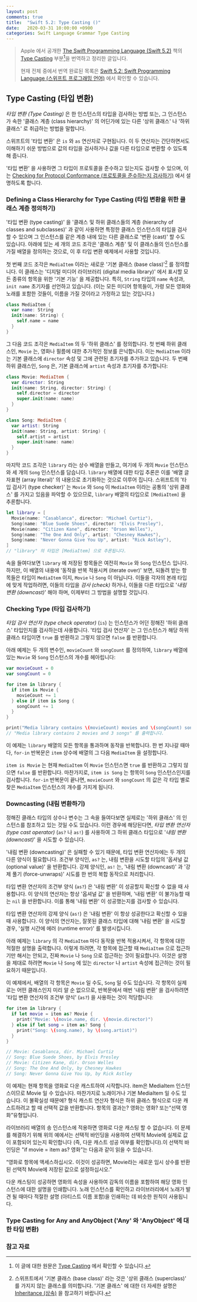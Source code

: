 ```yaml
---
layout: post
comments: true
title:  "Swift 5.2: Type Casting ()"
date:   2020-03-31 10:00:00 +0900
categories: Swift Language Grammar Type Casting
---
```


> Apple 에서 공개한 [The Swift Programming Language (Swift 5.2)](https://docs.swift.org/swift-book/) 책의 [Type Casting](https://docs.swift.org/swift-book/LanguageGuide/TypeCasting.html) 부분[^Type-Casting]을 번역하고 정리한 글입니다.
>
> 현재 전체 중에서 번역 완료된 목록은 [Swift 5.2: Swift Programming Language (스위프트 프로그래밍 언어)](http://xho95.github.io/swift/programming/language/grammar/2017/02/27/The-Swift-Programming-Language.html) 에서 확인할 수 있습니다.

## Type Casting (타입 변환)

_타입 변환 (Type Casting)_ 은 한 인스턴스의 타입을 검사하는 방법 또는, 그 인스턴스가 속한 '클래스 계층 (class hierarchy)' 의 어딘가에 있는 다른 '상위 클래스' 나 '하위 클래스' 로 취급하는 방법을 말합니다.

스위프트의 '타입 변환' 은 `is` 와 `as` 연산자로 구현됩니다. 이 두 연산자는 간단하면서도 이해하기 쉬운 방법으로 값의 타입을 검사하거나 값을 다른 타입으로 변환할 수 있도록 해 줍니다.

'타입 변환' 을 사용하면 그 타입이 프로토콜을 준수하고 있는지도 검사할 수 있으며, 이는 [Checking for Protocol Conformance (프로토콜을 준수하는지 검사하기)](https://docs.swift.org/swift-book/LanguageGuide/Protocols.html#ID283) 에서 설명하도록 합니다.

### Defining a Class Hierarchy for Type Casting (타입 변환을 위한 클래스 계층 정의하기)

'타입 변환 (type casting)' 을 '클래스 및 하위 클래스들의 계층 (hierarchy of classes and subclasses)' 과 같이 사용하면 특정한 클래스 인스턴스의 타입을 검사할 수 있으며 그 인스턴스를 같은 계층 내에 있는 다른 클래스로 '변환 (cast)' 할 수도 있습니다. 아래에 있는 세 개의 코드 조각은 '클래스 계층' 및 이 클래스들의 인스턴스를 가질 배열을 정의하는 것으로, 이 후 타입 변환 예제에서 사용할 것입니다.

첫 번째 코드 조각은 `MediaItem` 이라는 새로운 '기본 클래스 (base class)'[^base-class] 를 정의합니다. 이 클래스는 '디지털 미디어 라이브러리 (digital media library)' 에서 표시할 모든 종류의 항목을 위한 '기본 기능' 을 제공합니다. 특히, `String` 타입의 `name` 속성과, `init name` 초기자를 선언하고 있습니다. (이는 모든 미디어 항목들이, 가령 모든 영화와 노래를 포함한 것들이, 이름을 가질 것이라고 가정하고 있는 것입니다.)

```swift
class MediaItem {
  var name: String
  init(name: String) {
    self.name = name
  }
}
```

그 다음 코드 조각은 `MediaItem` 의 두 '하위 클래스' 를 정의합니다. 첫 번째 하위 클래스인, `Movie` 는, 영화나 필름에 대한 추가적인 정보를 은닉합니다. 이는 `MediaItem` 이라는 기본 클래스에 `director` 속성 및 그에 관련된 초기자를 추가하고 있습니다. 두 번째 하위 클래스인, `Song` 은, 기본 클래스에 `artist` 속성과 초기자를 추가합니다:

```swift
class Movie: MediaItem {
  var director: String
  init(name: String, director: String) {
    self.director = director
    super.init(name: name)
  }
}

class Song: MediaItem {
  var artist: String
  init(name: String, artist: String) {
    self.artist = artist
    super.init(name: name)
  }
}
```

마지막 코드 조각은 `library` 라는 상수 배열을 만들고, 여기에 두 개의 `Movie` 인스턴스와 세 개의 `Song` 인스턴스를 담습니다. `library` 배열에 대한 타입 추론은 이를 '배열 글자표현 (array literal)' 의 내용으로 초기화하는 것으로 이루어 집니다. 스위프트의 '타입 검사기 (type checker)' 는 `Movie` 와 `Song` 이 `MediaItem` 이라는 공통의 '상위 클래스' 를 가지고 있음을 파악할 수 있으므로, `library` 배열의 타입으로 `[MediaItem]` 을 추론합니다.

```swift
let library = [
  Movie(name: "Casablanca", director: "Michael Curtiz"),
  Song(name: "Blue Suede Shoes", director: "Elvis Presley"),
  Movie(name: "Citizen Kane", director: "Orson Welles"),
  Song(name: "The One And Only", artist: "Chesney Hawkes"),
  Song(name: "Never Gonna Give You Up", artist: "Rick Astley"),  
]
// "library" 의 타입은 [MediaItem] 으로 추론됩니다.
```

속을 들여다보면 `library` 에 저장된 항목들은 여전히 `Movie` 와 `Song` 인스턴스 입니다. 하지만, 이 배열의 내용에 '동작을 반복 적용시켜 (iterate over)' 보면, 되돌려 받는 항목들은 타입이 `MediaItem` 이지, `Movie` 나 `Song` 이 아닙니다. 이들을 각자의 본래 타입에 맞게 작업하려면, 이들의 타입을 _검사 (check)_ 하거나, 이들을 다른 타입으로 '_내림 변환 (downcast)_' 해야 하며, 이제부터 그 방법을 설명할 것입니다.

### Checking Type (타입 검사하기)

_타입 검사 연산자 (type check operator)_ (`is`) 는 인스턴스가 어던 정해진 '하위 클래스' 타입인지를 검사하는데 사용합니다. '타입 검사 연산자' 는 그 인스턴스가 해당 하위 클래스 타입이면 `true` 를 반환하고 그렇지 않으면 `false` 를 반환합니다.

아래 예제는 두 개의 변수인, `movieCount` 와 `songCount` 를 정의하여, `library` 배열에 있는 `Movie` 와 `Song` 인스턴스의 개수를 헤아립니다:

```swift
var movieCount = 0
var songCount = 0

for item in library {
  if item is Movie {
    movieCount += 1
  } else if item is Song {
    songCount += 1
  }
}

print("Media library contains \(movieCount) movies and \(songCount) songs")
// "Media library contains 2 movies and 3 songs" 를 출력합니다.
```

이 예제는 `library` 배열의 모든 항목을 통과하며 동작을 반복합니다. 한 번 지나갈 때마다, `for-in` 반복문은 `item` 상수에 배열의 그 다음 `MediaItem` 을 설정합니다.

`item is Movie` 는 현재 `MediaItem` 이 `Movie` 인스턴스면 `true` 를 반환하고 그렇지 않으면 `false` 를 반환합니다. 마찬가지로, `item is Song` 는 항목이 `Song` 인스턴스인지를 검사합니다. `for-in` 반복문이 끝나면, `movieCount` 와 `songCount` 의 값은 각 타입 별로 찾은 `MediaItem` 인스턴스의 개수를 가지게 됩니다.

### Downcasting (내림 변환하기)

정해진 클래스 타입의 상수나 변수는 그 속을 들여다보면 실제로는 '하위 클래스' 의 인스턴스를 참조하고 있는 것일 수도 있습니다. 이런 경우에 해당된다면, _타입 변환 연산자 (type cast operator)_ (`as?` 나 `as!`) 를 사용하여 그 하위 클래스 타입으로 '_내림 변환 (downcast)_' 을 시도할 수 있습니다.

'내림 변환 (downcasting)' 은 실패할 수 있기 때문에, 타입 변환 연산자에는 두 개의 다른 양식이 필요합니다. 조건부 양식인, `as?` 는, 내림 변환을 시도할 타입의 '옵셔널 값 (optional value)' 을 반환합니다. 강제 양식인, `as!` 는, '내림 변환 (downcast)' 과 '강제 풀기 (force-unwraps)' 시도를 한 번의 복합 동작으로 처리합니다.

타입 변환 연산자의 조건부 양식 (`as?`) 은 '내림 변환' 이 성공할지 확신할 수 없을 때 사용합니다. 이 양식의 연산자는 항상 '옵셔널 값' 을 반환하며, '내림 변환' 이 불가능할 때는 `nil` 을 반환합니다. 이를 통해 '내림 변환' 이 성공했는지를 검사할 수 있습니다.

타입 변환 연산자의 강제 양식 (`as!`) 은 '내림 변환' 이 항상 성공한다고 확신할 수 있을 때 사용합니다. 이 양식의 연산자는, 잘못된 클래스 타입에 대해 '내림 변환' 을 시도할 경우, '실행 시간에 에러 (runtime error)' 를 발생시킵니다.

아래 예제는 `library` 의 각 `MediaItem` 마다 동작을 반복 적용시켜서, 각 항목에 대한 적절한 설명을 출력합니다. 이렇게 하려면, 각 항목에 접근할 때 `MediaItem` 으로 접근하기만 해서는 안되고, 진짜 `Movie` 나 `Song` 으로 접근하는 것이 필요합니다. 이것은 설명을 제대로 하려면 `Movie` 나 `Song` 에 있는 `director` 나 `artist` 속성에 접근하는 것이 필요하기 때문입니다.

이 예제에서, 배열의 각 항목은 `Movie` 일 수도, `Song` 일 수도 있습니다. 각 항목이 실제로는 어떤 클래스인지 미리 알 순 없으므로, 반복문에서 매번 '내림 변환' 을 검사하려면 '타입 변환 연산자의 조건부 양식' (`as?`) 을 사용하는 것이 적당합니다:

```swift
for item in library {
  if let movie = item as? Movie {
    print("Movie: \(movie.name, dir. \(movie.director)")
  } else if let song = item as? Song {
    print("Song: \(song.name), by \(song.artist)")
  }
}

// Movie: Casablanca, dir. Michael Curtiz
// Song: Blue Suede Shoes, by Elvis Presley
// Movie: Citizen Kane, dir. Orson Welles
// Song: The One And Only, by Chesney Hawkes
// Song: Never Gonna Give You Up, by Rick Astley
```

이 예제는 현재 항목을 영화로 다운 캐스트하여 시작합니다. item은 MediaItem 인스턴스이므로 Movie 일 수 있습니다. 마찬가지로 노래이거나 기본 MediaItem 일 수도 있습니다. 이 불확실성 때문에? 형식 캐스트 연산자 형식은 하위 클래스 형식으로 다운 캐스트하려고 할 때 선택적 값을 반환합니다. 항목의 결과는? 영화는 영화? 또는“선택 영화”유형입니다.

라이브러리 배열의 송 인스턴스에 적용하면 영화로 다운 캐스팅 할 수 없습니다. 이 문제를 해결하기 위해 위의 예에서는 선택적 바인딩을 사용하여 선택적 Movie에 실제로 값이 포함되어 있는지 확인합니다 (즉, 다운 캐스트 성공 여부를 확인합니다).이 선택적 바인딩은 "if movie = item as? 영화”는 다음과 같이 읽을 수 있습니다.

“영화로 항목에 액세스하십시오. 이것이 성공하면, Movie라는 새로운 임시 상수를 반환 된 선택적 Movie에 저장된 값으로 설정하십시오.”

다운 캐스팅이 성공하면 영화의 속성을 사용하여 감독의 이름을 포함하여 해당 영화 인스턴스에 대한 설명을 인쇄합니다. 노래 인스턴스를 확인하고 라이브러리에서 노래가 발견 될 때마다 적절한 설명 (아티스트 이름 포함)을 인쇄하는 데 비슷한 원칙이 사용됩니다.

### Type Casting for Any and AnyObject ('Any' 와 'AnyObject' 에 대한 타입 변환)

### 참고 자료

[^Type-Casting]: 이 글에 대한 원문은 [Type Casting](https://docs.swift.org/swift-book/LanguageGuide/TypeCasting.html) 에서 확인할 수 있습니다.

[^base-class]: 스위프트에서 '기본 클래스 (base class)' 라는 것은 '상위 클래스 (superclass)' 를 가지지 않는 클래스를 의미합니다. '기본 클래스' 에 대한 더 자세한 설명은 [Inheritance (상속)](http://xho95.github.io/swift/language/grammar/inheritance/2020/03/31/Inheritance.html#fnref:base-class) 을 참고하기 바랍니다.
